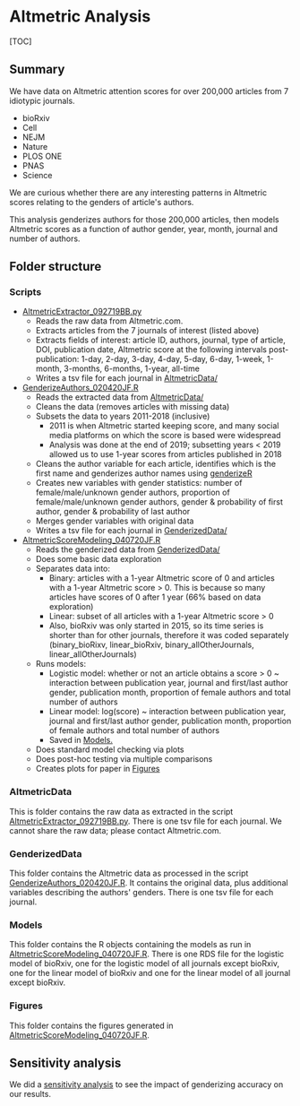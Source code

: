 # Altmetric Analysis

[TOC]

## Summary

We have data on Altmetric attention scores for over 200,000 articles from 7 idiotypic journals.

- bioRxiv
- Cell
- NEJM
- Nature
- PLOS ONE
- PNAS
- Science

We are curious whether there are any interesting patterns in Altmetric scores relating to the genders of article's authors.

This analysis genderizes authors for those 200,000 articles, then models Altmetric scores as a function of author gender, year, month, journal and number of authors.



## Folder structure

### Scripts

- [AltmetricExtractor_092719BB.py](./Scripts/AltmetricExtractor_092719BB.py)
  - Reads the raw data from Altmetric.com.
  - Extracts articles from the 7 journals of interest (listed above)
  - Extracts fields of interest: article ID, authors, journal, type of article, DOI, publication date, Altmetric score at the following intervals post-publication: 1-day, 2-day, 3-day, 4-day, 5-day, 6-day, 1-week, 1-month, 3-months, 6-months, 1-year, all-time
  - Writes a tsv file for each journal in [AltmetricData/](./AltmetricData/)
- [GenderizeAuthors_020420JF.R](./Scripts/GenderizeAuthors_020420JF.R)
  - Reads the extracted data from [AltmetricData/](./AltmetricData/)
  - Cleans the data (removes articles with missing data)
  - Subsets the data to years 2011-2018 (inclusive)
    - 2011 is when Altmetric started keeping score, and many social media platforms on which the score is based were widespread
    - Analysis was done at the end of 2019; subsetting years < 2019 allowed us to use 1-year scores from articles published in 2018
  - Cleans the author variable for each article, identifies which is the first name and genderizes author names using [genderizeR](https://kalimu.github.io/project/genderizer/)
  - Creates new variables with gender statistics: number of female/male/unknown gender authors, proportion of female/male/unknown gender authors, gender & probability of first author, gender & probability of last author
  - Merges gender variables with original data
  - Writes a tsv file for each journal in [GenderizedData/](./GenderizedData/)
- [AltmetricScoreModeling_040720JF.R](./Scripts/AltmetricScoreModeling_040720JF.R)
  - Reads the genderized data from [GenderizedData/](./GenderizedData/)
  - Does some basic data exploration
  - Separates data into: 
    - Binary: articles with a 1-year Altmetric score of 0 and articles with a 1-year Altmetric score > 0. This is because so many articles have scores of 0 after 1 year (66% based on data exploration)
    - Linear: subset of all articles with a 1-year Altmetric score > 0
    - Also, bioRxiv was only started in 2015, so its time series is shorter than for other journals, therefore it was coded separately (binary_bioRixv, linear_bioRxiv, binary_allOtherJournals, linear_allOtherJournals)
  - Runs models:
    - Logistic model: whether or not an article obtains a score > 0 ~ interaction between publication year, journal and first/last author gender, publication month, proportion of female authors and total number of authors
    - Linear model: log(score) ~  interaction between publication year, journal and first/last author gender, publication month, proportion of female authors and total number of authors
    - Saved in [Models.](./Models)
  - Does standard model checking via plots
  - Does post-hoc testing via multiple comparisons
  - Creates plots for paper in [Figures](./Figures/)



### AltmetricData

This is folder contains the raw data as extracted in the script [AltmetricExtractor_092719BB.py](./Scripts/AltmetricExtractor_092719BB.py). There is one tsv file for each journal. We cannot share the raw data; please contact Altmetric.com.



### GenderizedData

This folder contains the Altmetric data as processed in the script [GenderizeAuthors_020420JF.R](./Scripts/GenderizeAuthors_020420JF.R). It contains the original data, plus additional variables describing the authors' genders. There is one tsv file for each journal.



### Models

This folder contains the R objects containing the models as run in [AltmetricScoreModeling_040720JF.R](./Scripts/AltmetricScoreModeling_040720JF.R). There is one RDS file for the logistic model of bioRxiv, one for the logistic model of all journals except bioRxiv, one for the linear model of bioRxiv and one for the linear model of all journal except bioRxiv.



### Figures

This folder contains the figures generated in [AltmetricScoreModeling_040720JF.R](./Scripts/AltmetricScoreModeling_040720JF.R). 



## Sensitivity analysis

We did a [sensitivity analysis](https://docs.google.com/spreadsheets/d/1qlP01Z7bltWei0CynnoGvjzkl3JQ-FKRe_sl3dKf7As/edit?usp=sharing) to see the impact of genderizing accuracy on our results.

